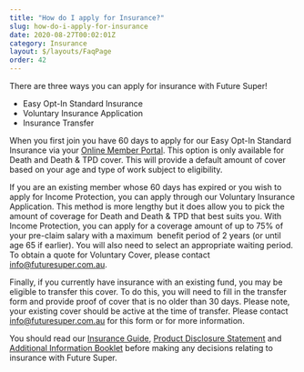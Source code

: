 ```yaml
---
title: "How do I apply for Insurance?"
slug: how-do-i-apply-for-insurance
date: 2020-08-27T00:02:01Z
category: Insurance
layout: $/layouts/FaqPage
order: 42
---
```


There are three ways you can apply for insurance with Future Super!

- Easy Opt-In Standard Insurance
- Voluntary Insurance Application
- Insurance Transfer

When you first join you have 60 days to apply for our Easy Opt-In Standard Insurance via your [Online Member Portal](https://portal.myfuturesuper.com.au/member/login_1). This option is only available for Death and Death & TPD cover. This will provide a default amount of cover based on your age and type of work subject to eligibility.

If you are an existing member whose 60 days has expired or you wish to apply for Income Protection, you can apply through our Voluntary Insurance Application. This method is more lengthy but it does allow you to pick the amount of coverage for Death and Death & TPD that best suits you. With Income Protection, you can apply for a coverage amount of up to 75% of your pre-claim salary with a maximum  benefit period of 2 years (or until age 65 if earlier). You will also need to select an appropriate waiting period. To obtain a quote for Voluntary Cover, please contact [info@futuresuper.com.au](mailto:info@futuresuper.com.au).

Finally, if you currently have insurance with an existing fund, you may be eligible to transfer this cover. To do this, you will need to fill in the transfer form and provide proof of cover that is no older than 30 days. Please note, your existing cover should be active at the time of transfer. Please contact [info@futuresuper.com.au](mailto:info@futuresuper.com.au) for this form or for more information.

You should read our [Insurance Guide](https://www.futuresuper.com.au/insuranceguide), [Product Disclosure Statement](https://www.futuresuper.com.au/pds) and [Additional Information Booklet](https://www.futuresuper.com.au/aib) before making any decisions relating to insurance with Future Super.
